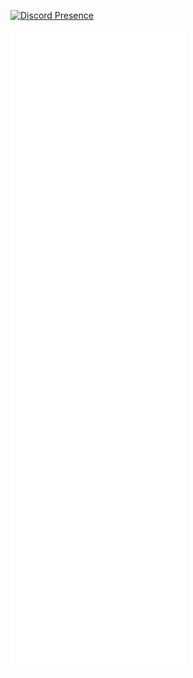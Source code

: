 [![Discord Presence](https://lanyard.cnrad.dev/api/384432675697721344)](https://discord.com/users/384432675697721344)

![Metrics](https://github.com/shndowbots/shndowbots/blob/main/github-metrics.svg)
